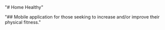 "# Home Healthy" 

"## Mobile application for those seeking to increase and/or improve their physical fitness."

